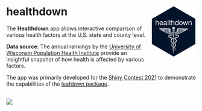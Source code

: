 # healthdown <img src='www/assets/images/hex-healthdown.png' align="right" height="139" /></a>
The **Healthdown** app allows interactive comparison of various health factors at the U.S. state and county level.

**Data source**: The annual rankings by the [University of Wisconsin Population Health Institute](https://www.countyhealthrankings.org/) provide an insightful snapshot of how health is affected by various factors.

The app was primarily developed for the [Shiny Contest 2021](https://blog.rstudio.com/2021/03/11/time-to-shiny/) to demonstrate the capabilities of the [leafdown package](https://hoga-it.github.io/leafdown/index.html).

<br>
<img src='www/assets/images/docs/screenshot.jpg'/>

